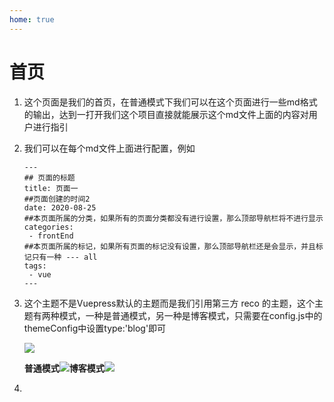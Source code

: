 ```yaml
---
home: true
---
```


# 首页

1. 这个页面是我们的首页，在普通模式下我们可以在这个页面进行一些md格式的输出，达到一打开我们这个项目直接就能展示这个md文件上面的内容对用户进行指引

2. 我们可以在每个md文件上面进行配置，例如

   ```
   ---
   ## 页面的标题
   title: 页面一
   ##页面创建的时间2
   date: 2020-08-25
   ##本页面所属的分类，如果所有的页面分类都没有进行设置，那么顶部导航栏将不进行显示
   categories:
    - frontEnd
   ##本页面所属的标记，如果所有页面的标记没有设置，那么顶部导航栏还是会显示，并且标记只有一种 --- all
   tags:
    - vue
   ---
   ```

   

3. 这个主题不是Vuepress默认的主题而是我们引用第三方  reco    的主题，这个主题有两种模式，一种是普通模式，另一种是博客模式，只需要在config.js中的themeConfig中设置type:'blog'即可

   ![](C:\Users\TBY\Desktop\vuepress-project\docs\.vuepress\public\images\设置blog模式.png)

   **普通模式**![](C:\Users\TBY\Desktop\vuepress-project\docs\.vuepress\public\images\普通模式.png)**博客模式**![](C:\Users\TBY\Desktop\vuepress-project\docs\.vuepress\public\images\reco博客模式.png)

4. 